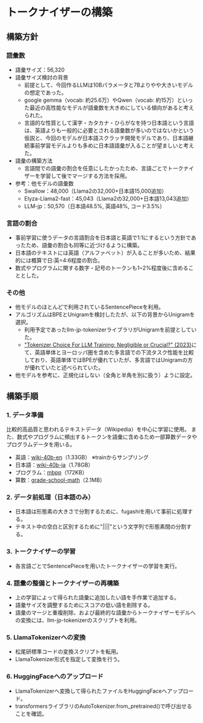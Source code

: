# トークナイザーの構築

## 構築方針

### 語彙数
- 語彙サイズ：56,320
- 語彙サイズ検討の背景
    - 前提として、今回作るLLMは10Bパラメータと7Bよりやや大きいモデルの想定であった。
    - google gemma（vocab: 約25.6万）やQwen（vocab: 約15万）といった最近の高性能なモデルが語彙数を大きめにしている傾向があると考えられた。
    - 言語的な性質として漢字・カタカナ・ひらがなを持つ日本語という言語は、英語よりも一般的に必要とされる語彙数が多いのではないかという仮説と、今回のモデルが日本語スクラッチ開発モデルであり、日本語継続事前学習モデルよりも多めに日本語語彙が入ることが望ましいと考えた。
- 語彙の構築方法
    - 言語間での語彙の割合を任意にしたかったため、言語ごとでトークナイザーを学習して後でマージする方法を採用。
- 参考：他モデルの語彙数
    - Swallow：48,000（Llama2の32,000+日本語15,000追加）
    - Elyza-Llama2-fast：45,043（Llama2の32,000+日本語13,043追加）
    - LLM-jp：50,570（日本語48.5%, 英語48%, コード3.5%）

### 言語の割合
- 事前学習に使うデータの言語割合を日本語と英語で1:1にするという方針であったため、語彙の割合も同等に近づけるように構築。
- 日本語のテキストには英語（アルファベット）が入ることが多いため、結果的には概算で日:英=4:6程度の割合。
- 数式やプログラムに関する数字・記号のトークンも1~2%程度後に含めることとした。

### その他
- 他モデルのほとんどで利用されているSentencePieceを利用。
- アルゴリズムはBPEとUnigramを検討したたが、以下の背景からUnigramを選択。
    - 利用予定であったllm-jp-tokenizerライブラリがUnigramを前提としていた。
    - ["Tokenizer Choice For LLM Training: Negligible or Crucial?" (2023)](https://arxiv.org/abs/2310.08754)にて、英語単体とヨーロッパ圏を含めた多言語での下流タスク性能を比較しており、英語単体ではBPEが優れていたが、多言語ではUnigramの方が優れていたと述べられていた。
- 他モデルを参考に、正規化はしない（全角と半角を別に扱う）ように設定。

## 構築手順

### 1. データ準備
比較的高品質と思われるテキストデータ（Wikipedia）を中心に学習に使用。
また、数式やプログラムに頻出するトークンを語彙に含めるため一部算数データやプログラムデータを用いる。
- 英語：[wiki-40b-en](https://www.tensorflow.org/datasets/catalog/wiki40b)（1.33GB） ※trainからサンプリング
- 日本語：[wiki-40b-ja](https://www.tensorflow.org/datasets/catalog/wiki40b)（1.78GB）
- プログラム：[mbpp](https://github.com/google-research/google-research/tree/master/mbpp)（172KB）
- 算数：[grade-school-math](https://github.com/openai/grade-school-math)（2.1MB）

### 2. データ前処理（日本語のみ）
- 日本語は形態素の大きさで分割するために、fugashiを用いて事前に処理する。
- テキスト中の空白と区別するために"||||"という文字列で形態素間の分割する。

### 3. トークナイザーの学習
- 各言語ごとでSentencePieceを用いたトークナイザーの学習を実行。

### 4. 語彙の整備とトークナイザーの再構築
- 上の学習によって得られた語彙に追加したい語を手作業で追加する。
- 語彙サイズを調整するためにスコアの低い語を削除する。
- 語彙のマージと重複削除、および最終的な語彙からトークナイザーモデルへの変換には、llm-jp-tokenizerのスクリプトを利用。

### 5. LlamaTokenizerへの変換
- 松尾研標準コードの変換スクリプトを転用。
- LlamaTokenizer形式を指定して変換を行う。

### 6. HuggingFaceへのアップロード
- LlamaTokenizerへ変換して得られたファイルをHuggingFaceへアップロード。
- transformersライブラリのAutoTokenizer.from_pretrained()で呼び出せることを確認。

